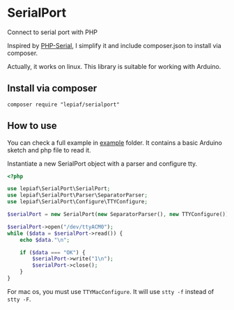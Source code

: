 # SerialPort

Connect to serial port with PHP

Inspired by [PHP-Serial](https://github.com/Xowap/PHP-Serial), I simplify it and include composer.json to install via composer.

Actually, it works on linux. This library is suitable for working with Arduino. 

## Install via composer

```
composer require "lepiaf/serialport"
```

## How to use

You can check a full example in [example](example) folder. It contains a basic Arduino sketch and php file to read it.

Instantiate a new SerialPort object with a parser and configure tty.

```php
<?php

use lepiaf\SerialPort\SerialPort;
use lepiaf\SerialPort\Parser\SeparatorParser;
use lepiaf\SerialPort\Configure\TTYConfigure;

$serialPort = new SerialPort(new SeparatorParser(), new TTYConfigure());

$serialPort->open("/dev/ttyACM0");
while ($data = $serialPort->read()) {
    echo $data."\n";

    if ($data === "OK") {
        $serialPort->write("1\n");
        $serialPort->close();
    }
}
```

For mac os, you must use `TTYMacConfigure`. It will use `stty -f` instead of `stty -F`.
